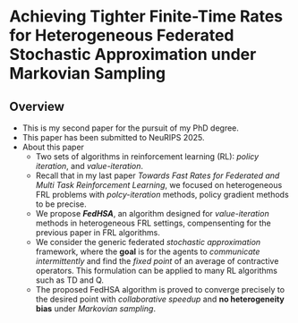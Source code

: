 # Achieving Tighter Finite-Time Rates for Heterogeneous Federated Stochastic Approximation under Markovian Sampling
## Overview
- This is my second paper for the pursuit of my PhD degree.
- This paper has been submitted to NeuRIPS 2025.
- About this paper
  - Two sets of algorithms in reinforcement learning (RL): _policy iteration_, and _value-iteration_.
  - Recall that in my last paper _Towards Fast Rates for Federated and Multi Task Reinforcement Learning_, we focused on heterogeneous FRL problems with _polcy-iteration_ methods, policy gradient methods to be precise.
  - We propose _**FedHSA**_, an algorithm designed for _value-iteration_ methods in heterogeneous FRL settings, compensenting for the previous paper in FRL algorithms.
  - We consider the generic federated _stochastic approximation_ framework, where the **goal** is for the agents to _communicate intermittently_ and find the _fixed point_ of an average of contractive operators. This formulation can be applied to many RL algorithms such as TD and Q.
  - The proposed FedHSA algorithm is proved to converge precisely to the desired point with _collaborative speedup_ and **no heterogeneity bias** under _Markovian sampling_.
